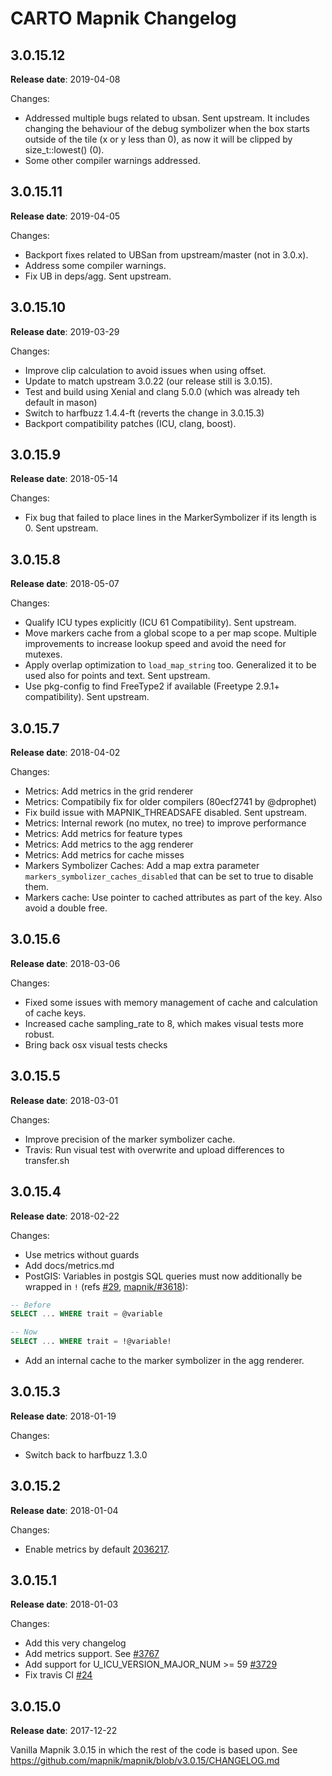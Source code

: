 # CARTO Mapnik Changelog

## 3.0.15.12
**Release date**: 2019-04-08

Changes:
 - Addressed multiple bugs related to ubsan. Sent upstream. It includes changing the behaviour of the debug symbolizer when the box starts outside of the tile (x or y less than 0), as now it will be clipped by size_t::lowest() (0).
 - Some other compiler warnings addressed.

## 3.0.15.11
**Release date**: 2019-04-05

Changes:
 - Backport fixes related to UBSan from upstream/master (not in 3.0.x).
 - Address some compiler warnings.
 - Fix UB in deps/agg. Sent upstream.

## 3.0.15.10
**Release date**: 2019-03-29

Changes:
 - Improve clip calculation to avoid issues when using offset.
 - Update to match upstream 3.0.22 (our release still is 3.0.15).
 - Test and build using Xenial and clang 5.0.0 (which was already teh default in mason)
 - Switch to harfbuzz 1.4.4-ft (reverts the change in 3.0.15.3)
 - Backport compatibility patches (ICU, clang, boost).


## 3.0.15.9
**Release date**: 2018-05-14

Changes:
 - Fix bug that failed to place lines in the MarkerSymbolizer if its length is 0. Sent upstream.

## 3.0.15.8

**Release date**: 2018-05-07

Changes:
 - Qualify ICU types explicitly (ICU 61 Compatibility). Sent upstream.
 - Move markers cache from a global scope to a per map scope. Multiple improvements to increase lookup speed and avoid the need for mutexes.
 - Apply overlap optimization to `load_map_string` too. Generalized it to be used also for points and text. Sent upstream.
 - Use pkg-config to find FreeType2 if available (Freetype 2.9.1+ compatibility). Sent upstream.

## 3.0.15.7

**Release date**: 2018-04-02

Changes:
 - Metrics: Add metrics in the grid renderer
 - Metrics: Compatibily fix for older compilers (80ecf2741 by @dprophet)
 - Fix build issue with MAPNIK_THREADSAFE disabled. Sent upstream.
 - Metrics: Internal rework (no mutex, no tree) to improve performance
 - Metrics: Add metrics for feature types
 - Metrics: Add metrics to the agg renderer
 - Metrics: Add metrics for cache misses
 - Markers Symbolizer Caches: Add a map extra parameter `markers_symbolizer_caches_disabled` that can be set to true to disable them.
 - Markers cache: Use pointer to cached attributes as part of the key. Also avoid a double free.

## 3.0.15.6

**Release date**: 2018-03-06

Changes:
 - Fixed some issues with memory management of cache and calculation of cache keys.
 - Increased cache sampling_rate to 8, which makes visual tests more robust.
 - Bring back osx visual tests checks

## 3.0.15.5

**Release date**: 2018-03-01

Changes:
 - Improve precision of the marker symbolizer cache.
 - Travis: Run visual test with overwrite and upload differences to transfer.sh

## 3.0.15.4

**Release date**: 2018-02-22

Changes:
 - Use metrics without guards
 - Add docs/metrics.md
 - PostGIS: Variables in postgis SQL queries must now additionally be wrapped in `!` (refs [#29](https://github.com/CartoDB/mapnik/issues/29), [mapnik/#3618](https://github.com/mapnik/mapnik/pull/3618)):
```sql
-- Before
SELECT ... WHERE trait = @variable

-- Now
SELECT ... WHERE trait = !@variable!
```
 - Add an internal cache to the marker symbolizer in the agg renderer.

## 3.0.15.3

**Release date**: 2018-01-19

Changes:
 - Switch back to harfbuzz 1.3.0

## 3.0.15.2

**Release date**: 2018-01-04

Changes:
 - Enable metrics by default [2036217](https://github.com/CartoDB/mapnik/commit/20362178de4aab1d758ea19137037fcbb470ef83).


## 3.0.15.1

**Release date**: 2018-01-03

Changes:
 - Add this very changelog
 - Add metrics support. See [#3767](https://github.com/mapnik/mapnik/pull/3767)
 - Add support for U_ICU_VERSION_MAJOR_NUM >= 59 [#3729](https://github.com/mapnik/mapnik/issues/3729)
 - Fix travis CI [#24](https://github.com/CartoDB/mapnik/pull/24)


## 3.0.15.0

**Release date**: 2017-12-22

Vanilla Mapnik 3.0.15 in which the rest of the code is based upon. See https://github.com/mapnik/mapnik/blob/v3.0.15/CHANGELOG.md

